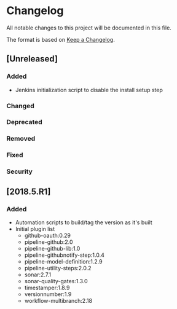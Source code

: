 # Changelog
All notable changes to this project will be documented in this file.

The format is based on [Keep a Changelog](http://keepachangelog.com/en/1.0.0/).

## [Unreleased]
### Added
- Jenkins initialization script to disable the install setup step

### Changed

### Deprecated

### Removed

### Fixed

### Security

## [2018.5.R1]
### Added
- Automation scripts to build/tag the version as it's built
- Initial plugin list
  - github-oauth:0.29
  - pipeline-github:2.0
  - pipeline-github-lib:1.0
  - pipeline-githubnotify-step:1.0.4
  - pipeline-model-definition:1.2.9
  - pipeline-utility-steps:2.0.2
  - sonar:2.7.1
  - sonar-quality-gates:1.3.0
  - timestamper:1.8.9
  - versionnumber:1.9
  - workflow-multibranch:2.18
